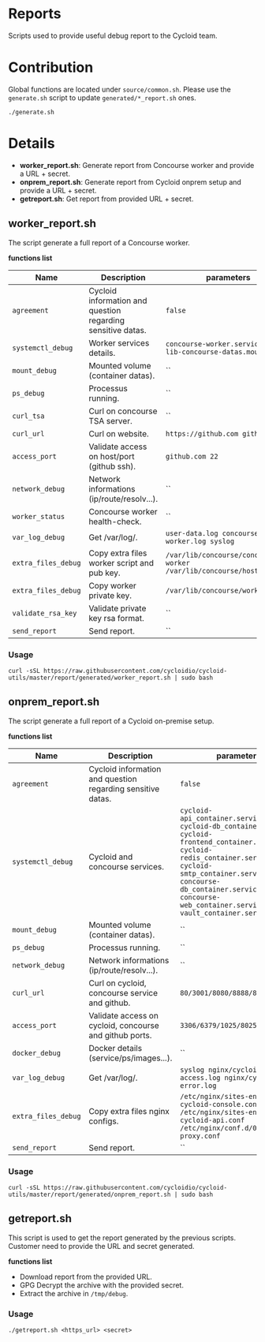 # Reports

Scripts used to provide useful debug report to the Cycloid team.

# Contribution

Global functions are located under `source/common.sh`.
Please use the `generate.sh` script to update `generated/*_report.sh` ones.

```
./generate.sh
```

# Details

* **worker_report.sh**: Generate report from Concourse worker and provide a URL + secret.
* **onprem_report.sh**: Generate report from Cycloid onprem setup and provide a URL + secret.
* **getreport.sh**: Get report from provided URL + secret.

## worker_report.sh

The script generate a full report of a Concourse worker.

**functions list**

|Name|Description|parameters|sensitive|
|---|---|---|---|
|`agreement`|Cycloid information and question regarding sensitive datas.|`false`|`false`|
|`systemctl_debug`|Worker services details.|`concourse-worker.service, var-lib-concourse-datas.mount`|`false`|
|`mount_debug`|Mounted volume (container datas).|``|`false`|
|`ps_debug`|Processus running.|``|`false`|
|`curl_tsa`|Curl on concourse TSA server.|``|`false`|
|`curl_url`|Curl on website.|`https://github.com github.com`|`false`|
|`access_port`| Validate access on host/port (github ssh).|`github.com 22`|`false`|
|`network_debug`| Network informations (ip/route/resolv...).|``|`false`|
|`worker_status`| Concourse worker health-check.|``|`false`|
|`var_log_debug`| Get /var/log/<logname>.|`user-data.log concourse-worker.log syslog`|`false`|
|`extra_files_debug`| Copy extra files worker script and pub key.|`/var/lib/concourse/concourse-worker /var/lib/concourse/host_key.pub`|`false`|
|`extra_files_debug`| Copy worker private key.|`/var/lib/concourse/worker_key`|`true`|
|`validate_rsa_key`| Validate private key rsa format.|``|`false`|
|`send_report`| Send report.|``|`false`|


### Usage
```
curl -sSL https://raw.githubusercontent.com/cycloidio/cycloid-utils/master/report/generated/worker_report.sh | sudo bash
```


## onprem_report.sh

The script generate a full report of a Cycloid on-premise setup.

**functions list**

|Name|Description|parameters|sensitive|
|---|---|---|---|
|`agreement`|Cycloid information and question regarding sensitive datas.|`false`|`false`|
|`systemctl_debug`|Cycloid and concourse services.|`cycloid-api_container.service, cycloid-db_container.service, cycloid-frontend_container.service, cycloid-redis_container.service, cycloid-smtp_container.service, concourse-db_container.service, concourse-web_container.service, vault_container.service`|`false`|
|`mount_debug`|Mounted volume (container datas).|``|`false`|
|`ps_debug`|Processus running.|``|`false`|
|`network_debug`| Network informations (ip/route/resolv...).|``|`false`|
|`curl_url`|Curl on cycloid, concourse service and github.|`80/3001/8080/8888/8443/8200`|`false`|
|`access_port`| Validate access on cycloid, concourse and github ports.|`3306/6379/1025/8025/5432/2222`|`false`|
|`docker_debug`| Docker details (service/ps/images...).|``|`false`|
|`var_log_debug`| Get /var/log/<logname>.|`syslog nginx/cycloid-api-access.log nginx/cycloid-api-error.log`|`false`|
|`extra_files_debug`| Copy extra files nginx configs.|`/etc/nginx/sites-enabled/01-cycloid-console.conf /etc/nginx/sites-enabled/02-cycloid-api.conf /etc/nginx/conf.d/01-proxy.conf`|`false`|
|`send_report`| Send report.|``|`false`|

### Usage
```
curl -sSL https://raw.githubusercontent.com/cycloidio/cycloid-utils/master/report/generated/onprem_report.sh | sudo bash
```


## getreport.sh

This script is used to get the report generated by the previous scripts.
Customer need to provide the URL and secret generated.

**functions list**

  * Download report from the provided URL.
  * GPG Decrypt the archive with the provided secret.
  * Extract the archive in `/tmp/debug`.

### Usage

```
./getreport.sh <https_url> <secret>
```
